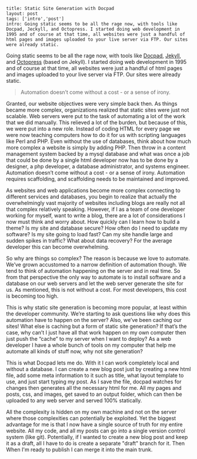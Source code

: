 ```
title: Static Site Generation with Docpad
layout: post
tags: ['intro','post']
intro: Going static seems to be all the rage now, with tools like Docpad, Jeckyll, and Octopress. I started doing web development in 1995 and of course at that time, all websites were just a handful of html pages and images uploaded to your live server via FTP. Our sites were already static.
```

Going static seems to be all the rage now, with tools like [Docpad](http://docpad.org/), [Jekyll](http://jekyllrb.com/), and [Octopress](http://octopress.org/) (based on Jekyll). I started doing web development in 1995 and of course at that time, all websites were just a handful of html pages and images uploaded to your live server via FTP. Our sites were already static.

<blockquote class="content-quote">
	Automation doesn’t come without a cost - or a sense of irony.
</blockquote>

Granted, our website objectives were very simple back then. As things became more complex, organizations realized that static sites were just not scalable. Web servers were put to the task of automating a lot of the work that we did manually. This relieved a lot of the burden, but because of this, we were put into a new role. Instead of coding HTML for every page we were now teaching computers how to do it for us with scripting languages like Perl and PHP. Even without the use of databases, think about how much more complex a website is simply by adding PHP. Then throw in a content management system backed by a mysql database and what was once a job that could be done by a single html developer now has to be done by a designer, a php developer, a database administrator, and systems engineer. Automation doesn’t come without a cost - or a sense of irony. Automation requires scaffolding, and scaffolding needs to be maintained and improved. 

As websites and web applications become more complex connecting to different services and databases, you begin to realize that actually the overwhelmingly vast majority of websites including blogs are really not all that complex relatively speaking. However, if I as a team of one developer working for myself, want to write a blog, there are a lot of considerations I now must think and worry about. How quickly can I learn how to build a theme? Is my site and database secure? How often do I need to update my software? Is my site going to load fast? Can my site handle large and sudden spikes in traffic? What about data recovery? For the average developer this can become overwhelming.

So why are things so complex? The reason is because we love to automate. We’ve grown accustomed to a narrow definition of automation though. We tend to think of automation happening on the server and in real time. So from that perspective the only way to automate is to install software and a database on our web servers and let the web server generate the site for us. As mentioned, this is not without a cost. For most developers, this cost is becoming too high.

This is why static site generation is becoming more popular, at least within the developer community. We’re starting to ask questions like why does this automation have to happen on the server? Also, we’ve been caching our sites! What else is caching but a form of static site generation? If that’s the case, why can’t I just have all that work happen on my own computer then just push the “cache” to my server when I want to deploy? As a web developer I have a whole bunch of tools on my computer that help me automate all kinds of stuff now, why not site generation?

This is what Docpad lets me do. With it I can work completely local and without a database. I can create a new blog post just by creating a new html file, add some meta information to it such as title, what layout template to use, and just start typing my post. As I save the file, docpad watches for changes then generates all the necessary html for me. All my pages and posts, css, and images, get saved to an output folder, which can then be uploaded to any web server and served 100% statically.

All the complexity is hidden on my own machine and not on the server where those complexities can potentially be exploited. Yet the biggest advantage for me is that I now have a single source of truth for my entire website. All my code, and all my posts can go into a single version control system (like git). Potentially, if I wanted to create a new blog post and keep it as a draft, all I have to do is create a separate "draft" branch for it. Then When I'm ready to publish I can merge it into the main trunk.